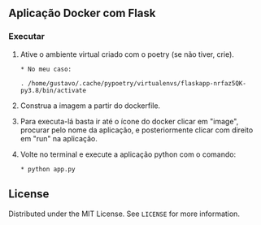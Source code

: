 ## Aplicação Docker com Flask

### Executar

1. Ative o ambiente virtual criado com o poetry (se não tiver, crie).
   ```
   * No meu caso:
   
   . /home/gustavo/.cache/pypoetry/virtualenvs/flaskapp-nrfaz5QK-py3.8/bin/activate
   ```
2. Construa a imagem a partir do dockerfile.

3. Para executa-lá basta ir até o ícone do docker clicar em "image", procurar pelo nome da aplicação, e posteriormente clicar com direito em "run" na aplicação.

4. Volte no terminal e execute a aplicação python com o comando:
    ```
    * python app.py
    ```
## License

Distributed under the MIT License. See `LICENSE` for more information.

<!-- https://docs.github.com/pt/free-pro-team@latest/github/writing-on-github/basic-writing-and-formatting-syntax -->
